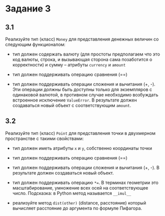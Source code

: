 # Задание 3

## 3.1
Реализуйте тип (класс) `Money` для представления денежных величин со следующим функционалом:

- тип должен содержать валюту (для простоты предполагаем что это код валюты, строка, и вызывающая сторона сама позаботится о корректности) и сумму – атрибуты `currency` и `amount` 

- тип должен поддерживать операцию сравнения (==)

- тип должен поддерживать операции сложения и вычитания (+, -). Эти операции должны быть доступны только для экземпляров с одинаковой валютой, в противном случае необходимо возбуждать встроенное исключение `ValueError`. В результате должен создаваться новый объект с соответствующим `amount`.


## 3.2
Реализуйте тип (класс) `Point` для представления точки в двухмерном пространстве с такими свойствами:

- тип должен иметь атрибуты `x` и `y`, собственно координаты точки 

- тип должен поддерживать операцию сравнения (==)

- тип должен поддерживать операции сложения и вычитания (+, -). В результате должен создаваться новый объект.

- тип должен поддерживать операцию `*=`. В терминах геометрии это масштабирование, умножение всех осей на соответствующее число. Подсказка: в Python метод называется `__imul__`

- реализуйте метод `dist(other)` (distance, расстояние) который вычисляет расстояние до аргумента по формуле Пифагора. 